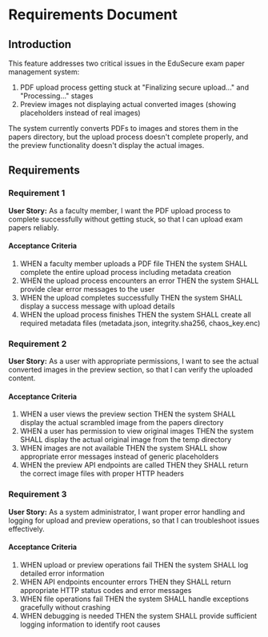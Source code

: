 # Requirements Document

## Introduction

This feature addresses two critical issues in the EduSecure exam paper management system:
1. PDF upload process getting stuck at "Finalizing secure upload..." and "Processing..." stages
2. Preview images not displaying actual converted images (showing placeholders instead of real images)

The system currently converts PDFs to images and stores them in the papers directory, but the upload process doesn't complete properly, and the preview functionality doesn't display the actual images.

## Requirements

### Requirement 1

**User Story:** As a faculty member, I want the PDF upload process to complete successfully without getting stuck, so that I can upload exam papers reliably.

#### Acceptance Criteria

1. WHEN a faculty member uploads a PDF file THEN the system SHALL complete the entire upload process including metadata creation
2. WHEN the upload process encounters an error THEN the system SHALL provide clear error messages to the user
3. WHEN the upload completes successfully THEN the system SHALL display a success message with upload details
4. WHEN the upload process finishes THEN the system SHALL create all required metadata files (metadata.json, integrity.sha256, chaos_key.enc)

### Requirement 2

**User Story:** As a user with appropriate permissions, I want to see the actual converted images in the preview section, so that I can verify the uploaded content.

#### Acceptance Criteria

1. WHEN a user views the preview section THEN the system SHALL display the actual scrambled image from the papers directory
2. WHEN a user has permission to view original images THEN the system SHALL display the actual original image from the temp directory
3. WHEN images are not available THEN the system SHALL show appropriate error messages instead of generic placeholders
4. WHEN the preview API endpoints are called THEN they SHALL return the correct image files with proper HTTP headers

### Requirement 3

**User Story:** As a system administrator, I want proper error handling and logging for upload and preview operations, so that I can troubleshoot issues effectively.

#### Acceptance Criteria

1. WHEN upload or preview operations fail THEN the system SHALL log detailed error information
2. WHEN API endpoints encounter errors THEN they SHALL return appropriate HTTP status codes and error messages
3. WHEN file operations fail THEN the system SHALL handle exceptions gracefully without crashing
4. WHEN debugging is needed THEN the system SHALL provide sufficient logging information to identify root causes